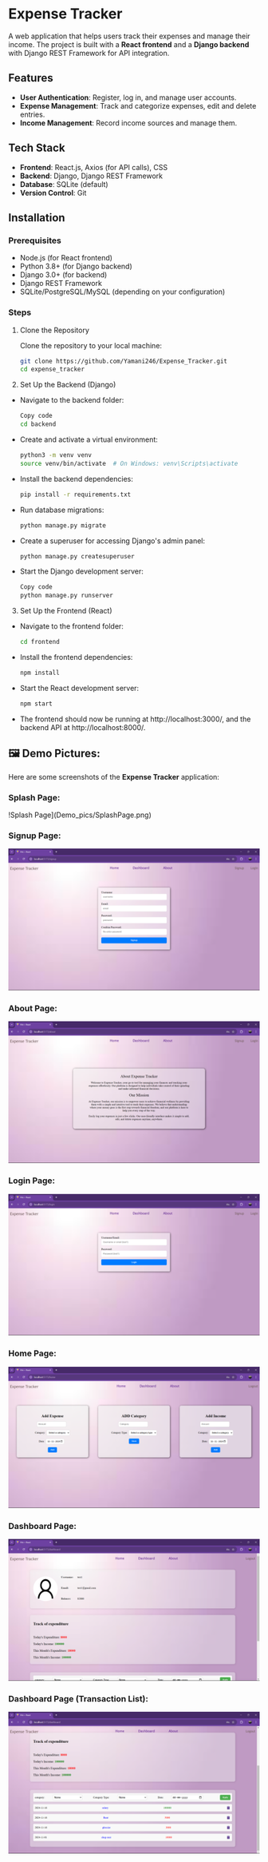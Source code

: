 # Expense Tracker

A web application that helps users track their expenses and manage their income. The project is built with a **React frontend** and a **Django backend** with Django REST Framework for API integration.

## Features

- **User Authentication**: Register, log in, and manage user accounts.
- **Expense Management**: Track and categorize expenses, edit and delete entries.
- **Income Management**: Record income sources and manage them.

## Tech Stack

- **Frontend**: React.js, Axios (for API calls), CSS
- **Backend**: Django, Django REST Framework
- **Database**: SQLite (default)
- **Version Control**: Git

## Installation

### Prerequisites

- Node.js (for React frontend)
- Python 3.8+ (for Django backend)
- Django 3.0+ (for backend)
- Django REST Framework
- SQLite/PostgreSQL/MySQL (depending on your configuration)

### Steps

1. Clone the Repository

    Clone the repository to your local machine:

    ```bash
    git clone https://github.com/Yamani246/Expense_Tracker.git
    cd expense_tracker

2. Set Up the Backend (Django)
- Navigate to the backend folder:

    ``` bash
    Copy code
    cd backend
- Create and activate a virtual environment:

    ```bash
    python3 -m venv venv
    source venv/bin/activate  # On Windows: venv\Scripts\activate
- Install the backend dependencies:

    ```bash
    pip install -r requirements.txt
- Run database migrations:

    ```bash
    python manage.py migrate
- Create a superuser for accessing Django's admin panel:

    ```bash
    python manage.py createsuperuser
- Start the Django development server:

    ```bash
    Copy code
    python manage.py runserver
3. Set Up the Frontend (React)
- Navigate to the frontend folder:

    ```bash
    cd frontend

- Install the frontend dependencies:

    ```bash
    npm install
- Start the React development server:

    ```bash
    npm start
* The frontend should now be running at http://localhost:3000/, and the backend API at http://localhost:8000/.

## 🖼️ Demo Pictures:
Here are some screenshots of the **Expense Tracker** application:

### Splash Page:
!Splash Page](Demo_pics/SplashPage.png)

### Signup Page:
![Signup Page](Demo_pics/signup.png)

### About Page:
![About Page](Demo_pics/about.png)

### Login Page:
![Login Page](Demo_pics/login.png)

### Home Page:
![Home Page](Demo_pics/home.png)

### Dashboard Page:
![Dashboard Page](Demo_pics/dashboard.png)

### Dashboard Page (Transaction List):
![Dashboard Page (Transaction List)](Demo_pics/expenditure.png)


